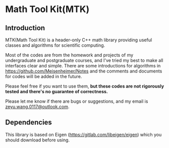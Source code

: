 # Math Tool Kit(MTK)

## Introduction

MTK(Math Tool Kit) is a header-only C++ math library providing useful classes and algorithms for scientific computing.

Most of the codes are from the homework and projects of my undergraduate and postgraduate courses, and I've tried my best to make all interfaces clear and simple. There are some introductions for algorithms in https://github.com/Meisenheimer/Notes and the comments and documents for codes will be added in the future. 

Please feel free if you want to use them, **but these codes are not rigorously tested and there's no guarantee of correctness.**

Please let me know if there are bugs or suggestions, and my email is zeyu.wang.0117@outlook.com.

## Dependencies

This library is based on Eigen (https://gitlab.com/libeigen/eigen) which you should download before using.

